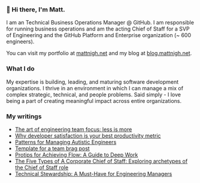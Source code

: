 ### 👋 Hi there, I'm Matt.

I am an Technical Business Operations Manager @ GitHub. I am responsible for running business operations and am the acting Chief of Staff for a SVP of Engineering and the GitHub Platform and Enterprise organization (~ 600 engineers). 

You can visit my portfolio at [mattnigh.net](https://www.mattnigh.net/) and my blog at [blog.mattnigh.net](https://blog.mattnigh.net/).

### What I do

My expertise is building, leading, and maturing software development organizations. I thrive in an environment in which I can manage a mix of complex strategic, technical, and people problems. Said simply - I love being a part of creating meaningful impact across entire organizations. 

### My writings

- [The art of engineering team focus: less is more](https://resources.github.com/developer-productivity/engineering-team-focus/)
- [Why developer satisfaction is your best productivity metric](https://resources.github.com/developer-productivity/why-developer-satisfaction-is-your-best-productivity-metric/)
- [Patterns for Managing Autistic Engineers](https://www.mattnigh.net/managing-autistic-engineers)
- [Template for a team brag post](https://www.mattnigh.net/team-brag-post)
- [Protips for Achieving Flow: A Guide to Deep Work](https://www.mattnigh.net/protips-for-achieving-flow)
- [The Five Types of A Corporate Chief of Staff: Exploring archetypes of the Chief of Staff role](https://medium.com/leading-literally/the-5-types-of-a-corporate-chief-of-staff-d3386ce3cc7c?sk=80506d88fc4caa94eb6f41281ea69788)
- [Technical Stewardship: A Must-Have for Engineering Managers](https://www.mattnigh.net/technical-stewardship)
